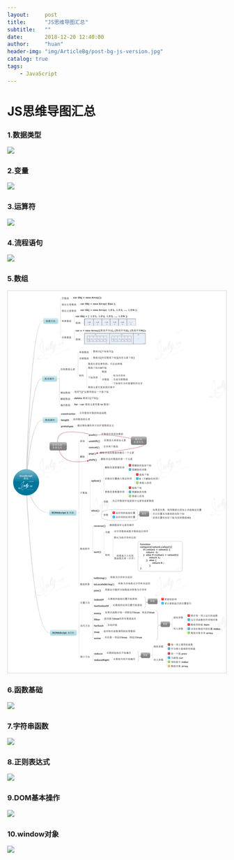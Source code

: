 ```yaml
---
layout:     post
title:      "JS思维导图汇总"
subtitle:   ""
date:       2018-12-20 12:40:00
author:     "huan"
header-img: "img/ArticleBg/post-bg-js-version.jpg"
catalog: true
tags:
    - JavaScript
---
```


# JS思维导图汇总




### 1.数据类型	

![](https://raw.githubusercontent.com/lichenghuan/js-mind-picture/master/1.js%E6%95%B0%E6%8D%AE%E7%B1%BB%E5%9E%8B.png)



### 2.变量

![](https://raw.githubusercontent.com/lichenghuan/js-mind-picture/master/2.js%E5%8F%98%E9%87%8F.png)



### 3.运算符

![](https://raw.githubusercontent.com/lichenghuan/js-mind-picture/master/3.js%E8%BF%90%E7%AE%97%E7%AC%A6.png)



### 4.流程语句

![](https://raw.githubusercontent.com/lichenghuan/js-mind-picture/master/4.js%E6%B5%81%E7%A8%8B%E8%AF%AD%E5%8F%A5.png)



### 5.数组

![](https://raw.githubusercontent.com/lichenghuan/-Javascript-/master/5.js%E6%95%B0%E7%BB%84.png)



### 6.函数基础

![](https://raw.githubusercontent.com/lichenghuan/js-mind-picture/master/6.js%E5%87%BD%E6%95%B0%E5%9F%BA%E7%A1%80.png)



### 7.字符串函数

![](https://raw.githubusercontent.com/lichenghuan/js-mind-picture/master/7.js%E5%AD%97%E7%AC%A6%E4%B8%B2%E5%87%BD%E6%95%B0.png)



### 8.正则表达式

![](https://raw.githubusercontent.com/lichenghuan/js-mind-picture/master/8.js%E6%AD%A3%E5%88%99%E8%A1%A8%E8%BE%BE%E5%BC%8F.png)



### 9.DOM基本操作   

![](https://raw.githubusercontent.com/lichenghuan/js-mind-picture/master/9.DOM%E5%9F%BA%E6%9C%AC%E6%93%8D%E4%BD%9C.png)



### 10.window对象

![](https://raw.githubusercontent.com/lichenghuan/js-mind-picture/master/10.window%E5%AF%B9%E8%B1%A1.png)